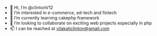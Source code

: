 - 👋 Hi, I’m @clintonV12
- 👀 I’m interested in e-commerce, ed-tech and fintech
- 🌱 I’m currently learning cakephp framework
- 💞️ I’m looking to collaborate on exciting web projects especially in php
- 📫 I can be reached at vilakaticlinton@gmail.com

<!---
clintonV12/clintonV12 is a ✨ special ✨ repository because its `README.md` (this file) appears on your GitHub profile.
You can click the Preview link to take a look at your changes.
--->
